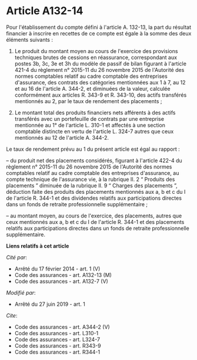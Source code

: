 # Article A132-14

Pour l'établissement du compte défini à l'article A. 132-13, la part du résultat financier à inscrire en recettes de ce
compte est égale à la somme des deux éléments suivants :

1. Le produit du montant moyen au cours de l'exercice des provisions techniques brutes de cessions en réassurance,
correspondant aux postes 3b, 3c, 3e et 3h du modèle de passif de bilan figurant à l'article 421-4 du règlement n° 2015-11 du
26 novembre 2015 de l'Autorité des normes comptables relatif au cadre comptable des entreprises d'assurance, des contrats des
catégories mentionnées aux 1 à 7, au 12 et au 16 de l'article A. 344-2, et diminuées de la valeur, calculée conformément aux
articles R. 343-9 et R. 343-10, des actifs transférés mentionnés au 2, par le taux de rendement des placements ;

2. Le montant total des produits financiers nets afférents à des actifs transférés avec un portefeuille de contrats par une
entreprise mentionnée au 1° de l'article L. 310-1 et affectés à une section comptable distincte en vertu de l'article L.
324-7 autres que ceux mentionnés au 12 de l'article A. 344-2.

Le taux de rendement prévu au 1 du présent article est égal au rapport :

– du produit net des placements considérés, figurant à l'article 422-4 du règlement n° 2015-11 du 26 novembre 2015 de
l'Autorité des normes comptables relatif au cadre comptable des entreprises d'assurance, au compte technique de l'assurance
vie, à la rubrique II. 2 “ Produits des placements ” diminuée de la rubrique II. 9 “ Charges des placements ”, déduction
faite des produits des placements mentionnés aux a, b et c du I de l'article R. 344-1 et des dividendes relatifs aux
participations directes dans un fonds de retraite professionnelle supplémentaire ;

– au montant moyen, au cours de l'exercice, des placements, autres que ceux mentionnés aux a, b et c du I de l'article R.
344-1 et des placements relatifs aux participations directes dans un fonds de retraite professionnelle supplémentaire.

**Liens relatifs à cet article**

_Cité par_:

  - Arrêté du 17 février 2014 - art. 1 (V)
  - Code des assurances - art. A132-13 (M)
  - Code des assurances - art. A132-7 (V)

_Modifié par_:

  - Arrêté du 27 juin 2019 - art. 1

_Cite_:

  - Code des assurances - art. A344-2 (V)
  - Code des assurances - art. L310-1
  - Code des assurances - art. L324-7
  - Code des assurances - art. R343-9
  - Code des assurances - art. R344-1
